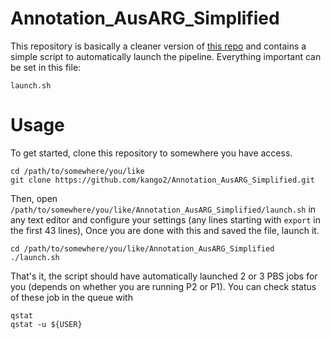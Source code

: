 # Annotation_AusARG_Simplified
This repository is basically a cleaner version of [this repo](https://github.com/kango2/Annotation_AusARG) and contains a simple script to automatically launch the pipeline. Everything important can be set in this file:
```
launch.sh
```

# Usage
To get started, clone this repository to somewhere you have access.
```
cd /path/to/somewhere/you/like
git clone https://github.com/kango2/Annotation_AusARG_Simplified.git
```
Then, open `/path/to/somewhere/you/like/Annotation_AusARG_Simplified/launch.sh` in any text editor and configure your settings (any lines starting with `export` in the first 43 lines), Once you are done with this and saved the file, launch it.
```
cd /path/to/somewhere/you/like/Annotation_AusARG_Simplified
./launch.sh
```
That's it, the script should have automatically launched 2 or 3 PBS jobs for you (depends on whether you are running P2 or P1). You can check status of these job in the queue with
```
qstat
qstat -u ${USER}
```
